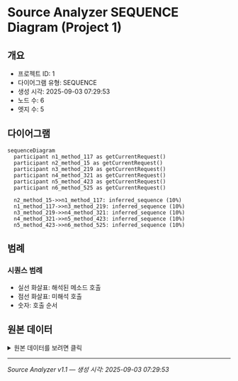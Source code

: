# Source Analyzer SEQUENCE Diagram (Project 1)

## 개요
- 프로젝트 ID: 1
- 다이어그램 유형: SEQUENCE
- 생성 시각: 2025-09-03 07:29:53
- 노드 수: 6
- 엣지 수: 5

## 다이어그램

```mermaid
sequenceDiagram
  participant n1_method_117 as getCurrentRequest()
  participant n2_method_15 as getCurrentRequest()
  participant n3_method_219 as getCurrentRequest()
  participant n4_method_321 as getCurrentRequest()
  participant n5_method_423 as getCurrentRequest()
  participant n6_method_525 as getCurrentRequest()

  n2_method_15->>n1_method_117: inferred_sequence (10%)
  n1_method_117->>n3_method_219: inferred_sequence (10%)
  n3_method_219->>n4_method_321: inferred_sequence (10%)
  n4_method_321->>n5_method_423: inferred_sequence (10%)
  n5_method_423->>n6_method_525: inferred_sequence (10%)
```

## 범례

### 시퀀스 범례
- 실선 화살표: 해석된 메소드 호출
- 점선 화살표: 미해석 호출
- 숫자: 호출 순서

## 원본 데이터

<details>
<summary>원본 데이터를 보려면 클릭</summary>

노드 목록 (6)
```json
  method:15: getCurrentRequest() (method)
  method:117: getCurrentRequest() (method)
  method:219: getCurrentRequest() (method)
  method:321: getCurrentRequest() (method)
  method:423: getCurrentRequest() (method)
  method:525: getCurrentRequest() (method)
```

엣지 목록 (5)
```json
  method:15 -> method:117 (inferred_sequence)
  method:117 -> method:219 (inferred_sequence)
  method:219 -> method:321 (inferred_sequence)
  method:321 -> method:423 (inferred_sequence)
  method:423 -> method:525 (inferred_sequence)
```

</details>

---
*Source Analyzer v1.1 — 생성 시각: 2025-09-03 07:29:53*